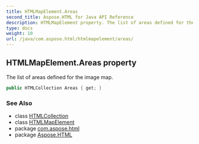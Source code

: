 ```yaml
---
title: HTMLMapElement.Areas
second_title: Aspose.HTML for Java API Reference
description: HTMLMapElement property. The list of areas defined for the image map
type: docs
weight: 10
url: /java/com.aspose.html/htmlmapelement/areas/
---
```

## HTMLMapElement.Areas property

The list of areas defined for the image map.

```java
public HTMLCollection Areas { get; }
```

### See Also

* class [HTMLCollection](../../../com.aspose.html.collections/htmlcollection/)
* class [HTMLMapElement](../)
* package [com.aspose.html](../../htmlmapelement/)
* package [Aspose.HTML](../../../)
